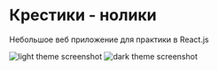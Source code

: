 # Крестики - нолики
Небольшое веб приложение для практики в React.js

![light theme screenshot](https://sun9-25.userapi.com/impg/97ejnAUdKcuQrSoUmrHZbMKKWGM26rCVzaZrNw/T4f7YQQSNF0.jpg?size=526x707&quality=96&sign=1cdefd1d5d5bde4dcef4e25e6d70a1d9&type=album)
![dark theme screenshot](https://sun9-85.userapi.com/impg/eBoazUB3IIzdu66jockGcUUghbiwk-F5thR8Bw/vqVGJqwurw0.jpg?size=543x734&quality=96&sign=3c09f3be8d06f53ac7531d81826163f6&type=album)